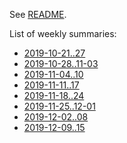See [README](README).

List of weekly summaries:
* [2019-10-21..27](2019-10-21..27)
* [2019-10-28..11-03](2019-10-28..11-03)
* [2019-11-04..10](2019-11-04..10)
* [2019-11-11..17](2019-11-11..17)
* [2019-11-18..24](2019-11-18..24)
* [2019-11-25..12-01](2019-11-25..12-01)
* [2019-12-02..08](2019-12-02..08)
* [2019-12-09..15](2019-12-09..15)
